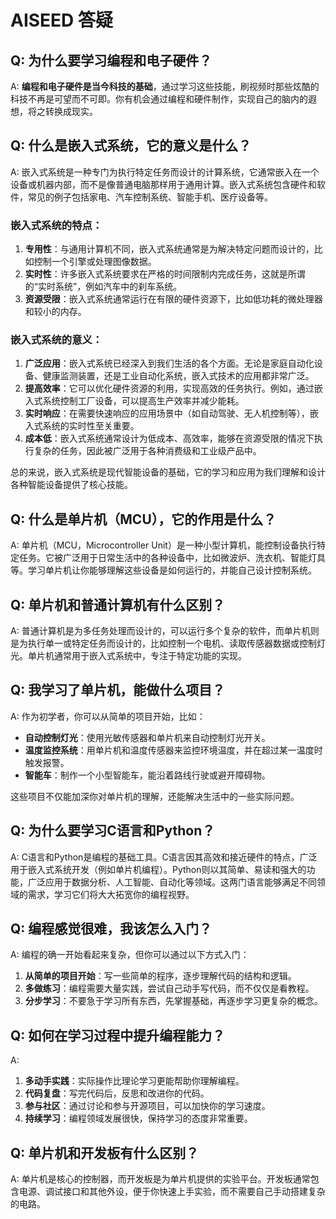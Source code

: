 # AISEED 答疑

## Q: 为什么要学习编程和电子硬件？
A:
**编程和电子硬件是当今科技的基础**，通过学习这些技能，刷视频时那些炫酷的科技不再是可望而不可即。你有机会通过编程和硬件制作，实现自己的脑内的遐想，将之转换成现实。

## Q: 什么是嵌入式系统，它的意义是什么？
A:
嵌入式系统是一种专门为执行特定任务而设计的计算系统，它通常嵌入在一个设备或机器内部，而不是像普通电脑那样用于通用计算。嵌入式系统包含硬件和软件，常见的例子包括家电、汽车控制系统、智能手机、医疗设备等。

### 嵌入式系统的特点：
1. **专用性**：与通用计算机不同，嵌入式系统通常是为解决特定问题而设计的，比如控制一个引擎或处理图像数据。
2. **实时性**：许多嵌入式系统要求在严格的时间限制内完成任务，这就是所谓的“实时系统”，例如汽车中的刹车系统。
3. **资源受限**：嵌入式系统通常运行在有限的硬件资源下，比如低功耗的微处理器和较小的内存。

### 嵌入式系统的意义：
1. **广泛应用**：嵌入式系统已经深入到我们生活的各个方面。无论是家庭自动化设备、健康监测装置，还是工业自动化系统，嵌入式技术的应用都非常广泛。
2. **提高效率**：它可以优化硬件资源的利用，实现高效的任务执行。例如，通过嵌入式系统控制工厂设备，可以提高生产效率并减少能耗。
3. **实时响应**：在需要快速响应的应用场景中（如自动驾驶、无人机控制等），嵌入式系统的实时性至关重要。
4. **成本低**：嵌入式系统通常设计为低成本、高效率，能够在资源受限的情况下执行复杂的任务，因此被广泛用于各种消费级和工业级产品中。

总的来说，嵌入式系统是现代智能设备的基础，它的学习和应用为我们理解和设计各种智能设备提供了核心技能。

## Q: 什么是单片机（MCU），它的作用是什么？
A:
单片机（MCU，Microcontroller Unit）是一种小型计算机，能控制设备执行特定任务。它被广泛用于日常生活中的各种设备中，比如微波炉、洗衣机、智能灯具等。学习单片机让你能够理解这些设备是如何运行的，并能自己设计控制系统。

## Q: 单片机和普通计算机有什么区别？
A:
普通计算机是为多任务处理而设计的，可以运行多个复杂的软件，而单片机则是为执行单一或特定任务而设计的，比如控制一个电机、读取传感器数据或控制灯光。单片机通常用于嵌入式系统中，专注于特定功能的实现。

## Q: 我学习了单片机，能做什么项目？
A:
作为初学者，你可以从简单的项目开始，比如：
- **自动控制灯光**：使用光敏传感器和单片机来自动控制灯光开关。
- **温度监控系统**：用单片机和温度传感器来监控环境温度，并在超过某一温度时触发报警。
- **智能车**：制作一个小型智能车，能沿着路线行驶或避开障碍物。

这些项目不仅能加深你对单片机的理解，还能解决生活中的一些实际问题。

## Q: 为什么要学习C语言和Python？
A:
C语言和Python是编程的基础工具。C语言因其高效和接近硬件的特点，广泛用于嵌入式系统开发（例如单片机编程）。Python则以其简单、易读和强大的功能，广泛应用于数据分析、人工智能、自动化等领域。这两门语言能够满足不同领域的需求，学习它们将大大拓宽你的编程视野。

## Q: 编程感觉很难，我该怎么入门？
A:
编程的确一开始看起来复杂，但你可以通过以下方式入门：
1. **从简单的项目开始**：写一些简单的程序，逐步理解代码的结构和逻辑。
2. **多做练习**：编程需要大量实践，尝试自己动手写代码，而不仅仅是看教程。
3. **分步学习**：不要急于学习所有东西，先掌握基础，再逐步学习更复杂的概念。

## Q: 如何在学习过程中提升编程能力？
A:
1. **多动手实践**：实际操作比理论学习更能帮助你理解编程。
2. **代码复盘**：写完代码后，反思和改进你的代码。
3. **参与社区**：通过讨论和参与开源项目，可以加快你的学习速度。
4. **持续学习**：编程领域发展很快，保持学习的态度非常重要。

## Q: 单片机和开发板有什么区别？
A:
单片机是核心的控制器，而开发板是为单片机提供的实验平台。开发板通常包含电源、调试接口和其他外设，便于你快速上手实验，而不需要自己手动搭建复杂的电路。
